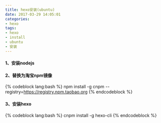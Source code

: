 ```yaml
---
title: hexo安装(ubuntu)
date: 2017-03-29 14:05:01
categories:
- hexo
tags:
- hexo
- install
- ubuntu
- 安装
---
```

#### 1、安装nodejs
#### 2、替换为淘宝npm镜像
{% codeblock lang:bash %}
npm install -g cnpm --registry=https://registry.npm.taobao.org
{% endcodeblock %}
#### 3、安装hexo
{% codeblock lang:bash %}
cnpm install -g hexo-cli
{% endcodeblock %}
